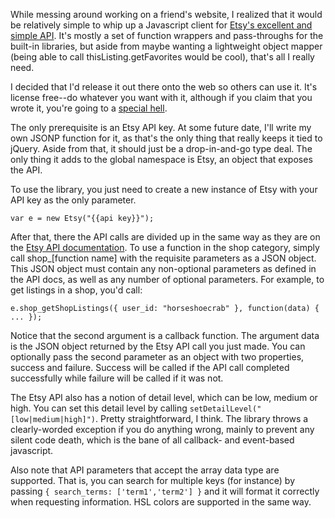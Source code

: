 
While messing around working on a friend's website, I realized that it would be relatively simple to whip up a Javascript client for [Etsy's excellent and simple API](http://developer.etsy.com/docs). It's mostly a set of function wrappers and pass-throughs for the built-in libraries, but aside from maybe wanting a lightweight object mapper (being able to call thisListing.getFavorites would be cool), that's all I really need.

I decided that I'd release it out there onto the web so others can use it. It's license free--do whatever you want with it, although if you claim that you wrote it, you're going to a [special hell](http://www.youtube.com/watch?v=NVxLz6O6MaI).

The only prerequisite is an Etsy API key. At some future date, I'll write my own JSONP function for it, as that's the only thing that really keeps it tied to jQuery. Aside from that, it should just be a drop-in-and-go type deal. The only thing it adds to the global namespace is Etsy, an object that exposes the API.

To use the library, you just need to create a new instance of Etsy with your API key as the only parameter.</p>&#13;

    var e = new Etsy("{{api key}}");

After that, there the API calls are divided up in the same way as they are on the [Etsy API documentation](http://developer.etsy.com/docs#commands). To use a function in the shop category, simply call shop_[function name] with the requisite parameters as a JSON object. This JSON object must contain any non-optional parameters as defined in the API docs, as well as any number of optional parameters. For example, to get listings in a shop, you'd call:

    e.shop_getShopListings({ user_id: "horseshoecrab" }, function(data) { ... });

Notice that the second argument is a callback function. The argument data is the JSON object returned by the Etsy API call you just made. You can optionally pass the second parameter as an object with two properties, success and failure. Success will be called if the API call completed successfully while failure will be called if it was not.

The Etsy API also has a notion of detail level, which can be low, medium or high. You can set this detail level by calling `setDetailLevel("[low|medium|high]")`. Pretty straightforward, I think. The library throws a clearly-worded exception if you do anything wrong, mainly to prevent any silent code death, which is the bane of all callback- and event-based javascript.

Also note that API parameters that accept the array data type are supported. That is, you can search for multiple keys (for instance) by passing `{ search_terms: ['term1','term2'] }` and it will format it correctly when requesting information. HSL colors are supported in the same way.
